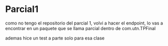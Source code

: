 # Parcial1

como no tengo el repositorio del parcial 1, volvi a hacer el endpoint, lo vas a encontrar en un paquete que se llama parcial dentro de com.utn.TPFinal

ademas hice un test a parte solo para esa clase

